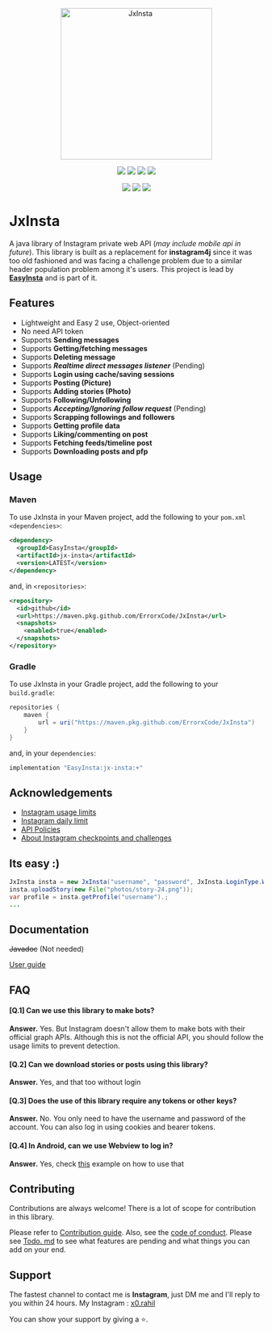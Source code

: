 <p align="center"><img alt="JxInsta" height="300" src="/JxInsta.png"></p>
<p align="center">
  <img src="https://img.shields.io/github/license/ErrorxCode/JxInsta?style=for-the-badge">
  <img src="https://img.shields.io/github/stars/ErrorxCode/JxInsta?style=for-the-badge">
  <img src="https://img.shields.io/github/issues/ErrorxCode/JxInsta?color=red&style=for-the-badge">
  <img src="https://img.shields.io/github/forks/ErrorxCode/JxInsta?color=teal&style=for-the-badge">
</p>

<p align="center">
  <img src="https://img.shields.io/badge/Author-Rahil-cyan?style=flat-square">
  <img src="https://img.shields.io/badge/Open%20Source-Yes-cyan?style=flat-square">
  <img src="https://img.shields.io/badge/Written%20In-Java-cyan?style=flat-square">
</p>


# JxInsta
A java library of Instagram private web API (*may include mobile api in future*).  This library is built as a replacement for **instagram4j** since it was too old fashioned and was facing a challenge problem due to a similar header population problem among it's users. This project is lead by **[EasyInsta](https://github.com/ErrorxCode/EasyInsta)** and is part of it.

## Features

-   Lightweight and Easy 2 use, Object-oriented
-   No need API token
-   Supports  **Sending messages**
-   Supports  **Getting/fetching messages**
-   Supports  **Deleting message**
-   Supports  **_Realtime direct messages listener_** (Pending)
-   Supports  **Login using cache/saving sessions**
-   Supports  **Posting (Picture)**
-   Supports  **Adding stories (Photo)**
-   Supports  **Following/Unfollowing**
-   Supports  ***Accepting/Ignoring follow request*** (Pending)
-   Supports  **Scrapping followings and followers**
-   Supports  **Getting profile data**
-   Supports  **Liking/commenting on post**
-   Supports  **Fetching feeds/timeline post**
-   Supports  **Downloading posts and pfp**

## Usage

### Maven

To use JxInsta in your Maven project, add the following to your `pom.xml` `<dependencies>`:

```xml
<dependency>
  <groupId>EasyInsta</groupId>
  <artifactId>jx-insta</artifactId>
  <version>LATEST</version>
</dependency>
```

and, in `<repositories>`:

```xml
<repository>
  <id>github</id>
  <url>https://maven.pkg.github.com/ErrorxCode/JxInsta</url>
  <snapshots>
    <enabled>true</enabled>
  </snapshots>
</repository>
```

### Gradle

To use JxInsta in your Gradle project, add the following to your `build.gradle`:

```gradle
repositories {
    maven {
        url = uri("https://maven.pkg.github.com/ErrorxCode/JxInsta")
    }
}
```

and, in your `dependencies`:

```gradle
implementation "EasyInsta:jx-insta:+"
```

## Acknowledgements

-   [Instagram usage limits](https://www.linkedin.com/pulse/stay-within-boundaries-complete-breakdown-instagrams-cmscc/)
- [Instagram daily limit](https://socialpros.co/instagram-daily-limits/#:~:text=Instagram's%20Daily%20Limits%20%E2%80%93%20Like,than%2030%20likes%20per%20hour)
-   [API Policies](https://developers.facebook.com/devpolicy/)
-   [About Instagram checkpoints and challenges](https://github.com/ErrorxCode/JxInsta/blob/main/Instagram%20checkpoints.md)

## Its easy :)

```java
JxInsta insta = new JxInsta("username", "password", JxInsta.LoginType.WEB_AUTHENTICATION);  
insta.uploadStory(new File("photos/story-24.png"));  
var profile = insta.getProfile("username").;
...
```


## Documentation

[](https://github.com/ErrorxCode/EasyInsta#documentation)

~~Javadoc~~ (Not needed)

[User guide](https://github.com/ErrorxCode/JxInsta/wiki)


## FAQ

#### [Q.1] Can we use this library to make bots?

**Answer.** Yes. But Instagram doesn't allow them to make bots with their official graph APIs. Although this is not the official API, you should follow the usage limits to prevent detection.

#### [Q.2] Can we download stories or posts using this library?

**Answer.** Yes, and that too without login

#### [Q.3] Does the use of this library require any tokens or other keys?

**Answer.** No. You only need to have the username and password of the account. You can also log in using cookies and bearer tokens.

#### [Q.4] In Android, can we use Webview to log in?

**Answer.**  Yes, check  [this](https://github.com/ErrorxCode/JxInsta/wiki/Android-users#using-webview-for-login)  example on how to use that


## Contributing

Contributions are always welcome! There is a lot of scope for contribution in this library.

Please refer to  [Contribution guide](https://github.com/ErrorxCode/JxInsta/blob/main/CONTRIBUTING.md). Also, see the  [code of conduct](https://github.com/ErrorxCode/JxInsta/blob/main/CODE_OF_CONDUCT.md).
Please see [Todo. md](https://github.com/ErrorxCode/JxInsta/blob/main/Todo.md) to see what features are pending and what things you can add on your end.
## Support

The fastest channel to contact me is **Instagram**, just DM me and I'll reply to you within 24 hours. My Instagram : [x0.rahil](https://instagram.com/x0.rahil)

You can show your support by giving a ⭐.
